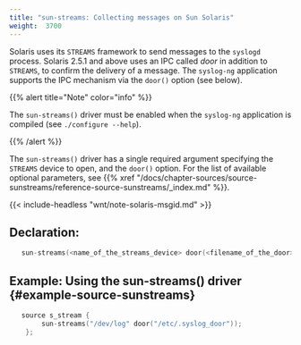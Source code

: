 ```yaml
---
title: "sun-streams: Collecting messages on Sun Solaris"
weight:  3700
---
```

<!-- DISCLAIMER: This file is based on the syslog-ng Open Source Edition documentation https://github.com/balabit/syslog-ng-ose-guides/commit/2f4a52ee61d1ea9ad27cb4f3168b95408fddfdf2 and is used under the terms of The syslog-ng Open Source Edition Documentation License. The file has been modified by Axoflow. -->

Solaris uses its `STREAMS` framework to send messages to the `syslogd` process. Solaris 2.5.1 and above uses an IPC called *door* in addition to `STREAMS`, to confirm the delivery of a message. The `syslog-ng` application supports the IPC mechanism via the `door()` option (see below).

{{% alert title="Note" color="info" %}}

The `sun-streams()` driver must be enabled when the `syslog-ng` application is compiled (see `./configure --help`).

{{% /alert %}}

The `sun-streams()` driver has a single required argument specifying the `STREAMS` device to open, and the `door()` option. For the list of available optional parameters, see {{% xref "/docs/chapter-sources/source-sunstreams/reference-source-sunstreams/_index.md" %}}.

{{< include-headless "wnt/note-solaris-msgid.md" >}}


## Declaration:

```c
   sun-streams(<name_of_the_streams_device> door(<filename_of_the_door>));
```



## Example: Using the sun-streams() driver {#example-source-sunstreams}

```c
   source s_stream {
        sun-streams("/dev/log" door("/etc/.syslog_door"));
    };
```

